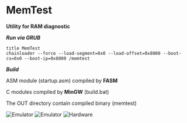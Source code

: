 # MemTest
**Utility for RAM diagnostic**

***Run via GRUB***
```
title MemTest
chainloader --force --load-segment=0x0 --load-offset=0x8000 --boot-cs=0x0 --boot-ip=0x8000 /memtest
```

***Build***

ASM module (startup.asm) compiled by **FASM**

C modules compiled by **MinGW** (build.bat)

The OUT directory contain compiled binary (memtest)

![Emulator](https://github.com/dx8vb/Memory-Test/blob/master/screenshot/emulator1.png)
![Emulator](https://github.com/dx8vb/Memory-Test/blob/master/screenshot/emulator2.png)
![Hardware](https://github.com/dx8vb/Memory-Test/blob/master/screenshot/hardware.png)
